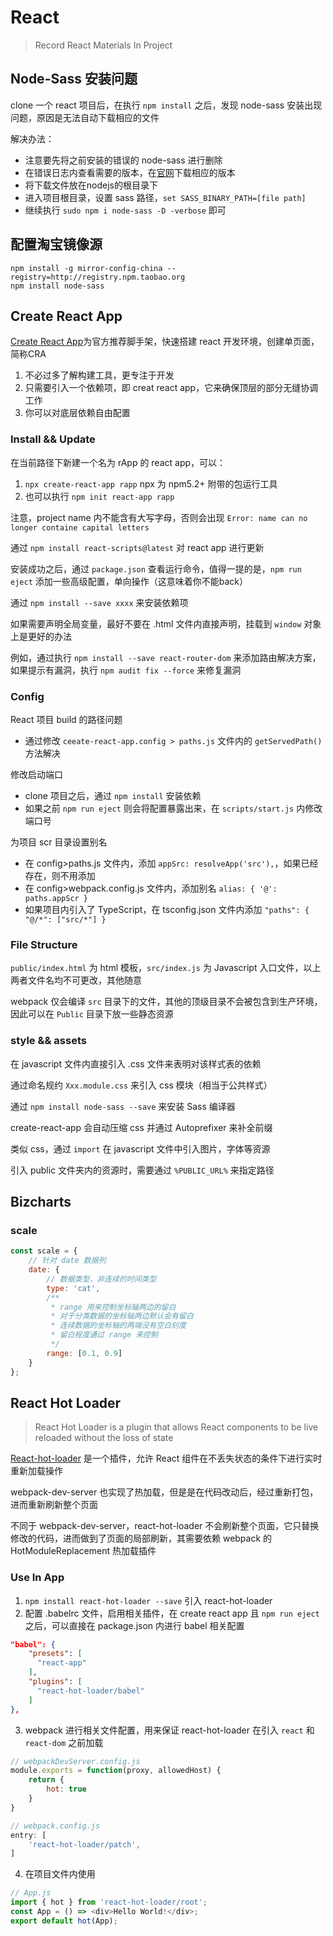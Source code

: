 # React

> Record React Materials In Project


## Node-Sass 安装问题

clone 一个 react 项目后，在执行 `npm install` 之后，发现 node-sass 安装出现问题，原因是无法自动下载相应的文件

解决办法：

- 注意要先将之前安装的错误的 node-sass 进行删除
- 在错误日志内查看需要的版本，在[官网](https://github.com/sass/node-sass/releases)下载相应的版本
- 将下载文件放在nodejs的根目录下
- 进入项目根目录，设置 sass 路径，`set SASS_BINARY_PATH=[file path]`
- 继续执行 `sudo npm i node-sass -D -verbose` 即可


## 配置淘宝镜像源

```shell
npm install -g mirror-config-china --registry=http://registry.npm.taobao.org
npm install node-sass
```

## Create React App

[Create React App](https://www.html.cn/create-react-app/docs/getting-started/)为官方推荐脚手架，快速搭建 react 开发环境，创建单页面，简称CRA

1. 不必过多了解构建工具，更专注于开发
2. 只需要引入一个依赖项，即 creat react app，它来确保顶层的部分无缝协调工作
3. 你可以对底层依赖自由配置


### Install && Update

在当前路径下新建一个名为 rApp 的 react app，可以：

1. `npx create-react-app rapp`  npx 为 npm5.2+ 附带的包运行工具
2. 也可以执行 `npm init react-app rapp` 

注意，project name 内不能含有大写字母，否则会出现 `Error: name can no longer containe capital letters` 

通过 `npm install react-scripts@latest` 对 react app 进行更新

安装成功之后，通过 `package.json` 查看运行命令，值得一提的是，`npm run eject` 添加一些高级配置，单向操作（这意味着你不能back）

通过 `npm install --save xxxx` 来安装依赖项

如果需要声明全局变量，最好不要在 .html 文件内直接声明，挂载到 `window` 对象上是更好的办法

例如，通过执行 `npm install --save react-router-dom` 来添加路由解决方案，如果提示有漏洞，执行 `npm audit fix --force` 来修复漏洞


### Config

React 项目 build 的路径问题

- 通过修改 `ceeate-react-app.config > paths.js` 文件内的 `getServedPath()` 方法解决


修改启动端口

- clone 项目之后，通过 `npm install` 安装依赖
- 如果之前 `npm run eject` 则会将配置暴露出来，在 `scripts/start.js` 内修改端口号


为项目 scr 目录设置别名

- 在 config>paths.js 文件内，添加 `appSrc: resolveApp('src'),`，如果已经存在，则不用添加
- 在 config>webpack.config.js 文件内，添加别名 `alias: { '@': paths.appScr }`
- 如果项目内引入了 TypeScript，在 tsconfig.json 文件内添加 `"paths": { "@/*": ["src/*"] }`


### File Structure

`public/index.html` 为 html 模板，`src/index.js` 为 Javascript 入口文件，以上两者文件名均不可更改，其他随意

webpack 仅会编译 `src` 目录下的文件，其他的顶级目录不会被包含到生产环境，因此可以在 `Public` 目录下放一些静态资源


### style && assets

在 javascript 文件内直接引入 .css 文件来表明对该样式表的依赖

通过命名规约 `Xxx.module.css` 来引入 css 模块（相当于公共样式）

通过 `npm install node-sass --save` 来安装 Sass 编译器

create-react-app 会自动压缩 css 并通过 Autoprefixer 来补全前缀

类似 css，通过 `import` 在 javascript 文件中引入图片，字体等资源

引入 public 文件夹内的资源时，需要通过 `%PUBLIC_URL%` 来指定路径


## Bizcharts

### scale

```js
const scale = {
	// 针对 date 数据列
    date: {
        // 数据类型，非连续的时间类型
        type: 'cat',
        /**
         * range 用来控制坐标轴两边的留白
         * 对于分类数据的坐标轴两边默认会有留白
         * 连续数据的坐标轴的两端没有空白刻度
         * 留白程度通过 range 来控制
         */
        range: [0.1, 0.9]
    }
};
```


## React Hot Loader

> React Hot Loader is a plugin that allows React components to be live reloaded without the loss of state

[React-hot-loader](https://github.com/gaearon/react-hot-loader) 是一个插件，允许 React 组件在不丢失状态的条件下进行实时重新加载操作

webpack-dev-server 也实现了热加载，但是是在代码改动后，经过重新打包，进而重新刷新整个页面

不同于 webpack-dev-server，react-hot-loader 不会刷新整个页面，它只替换修改的代码，进而做到了页面的局部刷新，其需要依赖 webpack 的 HotModuleReplacement 热加载插件

### Use In App

1. `npm install react-hot-loader --save` 引入 react-hot-loader
2. 配置 .babelrc 文件，启用相关插件，在 create react app 且 `npm run eject` 之后，可以直接在 package.json 内进行 babel 相关配置

```json
"babel": {
	"presets": [
	  "react-app"
	],
	"plugins": [
	  "react-hot-loader/babel"
	]
},
```

3. webpack 进行相关文件配置，用来保证 react-hot-loader 在引入 `react` 和 `react-dom` 之前加载

```javascript
// webpackDevServer.config.js
module.exports = function(proxy, allowedHost) {
	return {
		hot: true
	}
}

// webpack.config.js
entry: [
	'react-hot-loader/patch',
]
```

4. 在项目文件内使用

```javascript
// App.js
import { hot } from 'react-hot-loader/root';
const App = () => <div>Hello World!</div>;
export default hot(App);
```